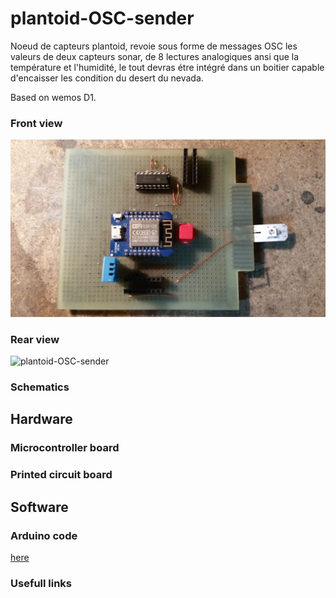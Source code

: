 # plantoid-OSC-sender

Noeud de capteurs plantoid, revoie sous forme de messages OSC les valeurs de deux capteurs sonar, de 8 lectures analogiques ansi que la température et l'humidité, le tout devras étre intégré dans un boitier capable d'encaisser les condition du desert du nevada.

Based on wemos D1.

### Front view
![plantoid-OSC-sender](https://github.com/mart1ver/plantoid-OSC-sender/blob/master/images/front.jpg)

### Rear view
![plantoid-OSC-sender](https://github.com/mart1ver/plantoid-OSC-sender/blob/master/images/back.jpg)

### Schematics

## Hardware

### Microcontroller board


### Printed circuit board



## Software

### Arduino code
[here](https://github.com/mart1ver/dodoc-cheap-controller/blob/master/dodoc-cheap-controller_arduino_code.ino)

### Usefull links

